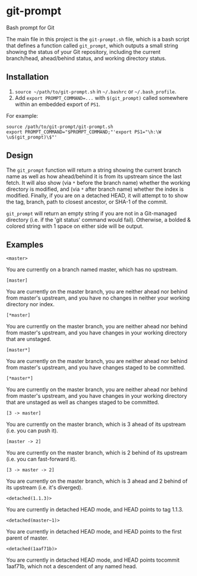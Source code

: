 # git-prompt

Bash prompt for Git

The main file in this project is the `git-prompt.sh` file, which is a
bash script that defines a function called `git_prompt`, which outputs
a small string showing the status of your Git repository, including the
current branch/head, ahead/behind status, and working directory status.

## Installation

1. `source ~/path/to/git-prompt.sh` in `~/.bashrc` or `~/.bash_profile`.
2. Add `export PROMPT_COMMAND=...` with `$(git_prompt)` called somewhere
   within an embedded export of `PS1`.

For example:

```
source /path/to/git-prompt/git-prompt.sh
export PROMPT_COMMAND="$PROMPT_COMMAND;"'export PS1="\h:\W \u$(git_prompt)\$"'
```

## Design

The `git_prompt` function will return a string showing the current branch
name as well as how ahead/behind it is from its upstream since the last fetch.
It will also show (via `*` before the branch name) whether the working
directory is modified, and (via `*` after branch name) whether the index
is modified. Finally, if you are on a detached HEAD, it will attempt to
to show the tag, branch, path to closest ancestor, or SHA-1 of the commit.

`git_prompt` will return an empty string if you are not in a Git-managed
directory (i.e. if the 'git status' command would fail). Otherwise, a
bolded & colored string with 1 space on either side will be output.

## Examples

`<master>`

You are currently on a branch named master, which has no upstream.

`[master]`

You are currently on the master branch, you are neither ahead nor behind
from master's upstream, and you have no changes in neither your working
directory nor index.

`[*master]`

You are currently on the master branch, you are neither ahead nor behind
from master's upstream, and you have changes in your working directory
that are unstaged.

`[master*]`

You are currently on the master branch, you are neither ahead nor behind
from master's upstream, and you have changes staged to be committed.

`[*master*]`

You are currently on the master branch, you are neither ahead nor behind
from master's upstream, and you have changes in your working directory
that are unstaged as well as changes staged to be committed.

`[3 -> master]`

You are currently on the master branch, which is 3 ahead of its upstream
(i.e. you can push it).

`[master -> 2]`

You are currently on the master branch, which is 2 behind of its upstream
(i.e. you can fast-forward it).

`[3 -> master -> 2]`

You are currently on the master branch, which is 3 ahead and 2 behind
of its upstream (i.e. it's diverged).

`<detached(1.1.3)>`

You are currently in detached HEAD mode, and HEAD points to tag 1.1.3.

`<detached(master~1)>`

You are currently in detached HEAD mode, and HEAD points to the first
parent of master.

`<detached(1aaf71b)>`

You are currently in detached HEAD mode, and HEAD points tocommit
1aaf71b, which not a descendent of any named head.
